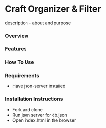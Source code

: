 # Craft Organizer & Filter
description - about and purpose

### Overview

### Features

### How To Use

### Requirements
* Have json-server installed

### Installation Instructions
* Fork and clone
* Run json server for db.json
* Open index.html in the browser



